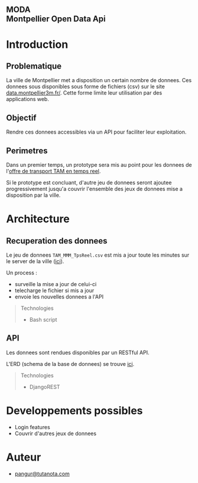 **MODA**<br>Montpellier Open Data Api
--------------------------

# Introduction

## Problematique

La ville de Montpellier met a disposition un certain nombre de donnees. Ces donnees sous disponibles sous forme de fichiers (csv) sur le site [data.montpellier3m.fr/](https://data.montpellier3m.fr/). Cette forme limite leur utilisation par des applications web.

## Objectif

Rendre ces donnees accessibles via un API pour faciliter leur exploitation.

## Perimetres

Dans un premier temps, un prototype sera mis au point pour les donnees de l'[offre de transport TAM en temps reel](https://data.montpellier3m.fr/dataset/offre-de-transport-tam-en-temps-reel).

Si le prototype est concluant, d'autre jeu de donnees seront ajoutee progressivement jusqu'a couvrir l'ensemble des jeux de donnees mise a disposition par la ville.

# Architecture

## Recuperation des donnees

Le jeu de donnees `TAM_MMM_TpsReel.csv` est mis a jour toute les minutes sur le server de la ville ([ici](https://data.montpellier3m.fr/dataset/offre-de-transport-tam-en-temps-reel/resource/e37afbf0-0156-439e-9abe-1a2c84cc33d8)).

Un process :
- surveille la mise a jour de celui-ci
- telecharge le fichier si mis a jour
- envoie les nouvelles donnees a l'API  

> Technologies
> - Bash script

## API

Les donnees sont rendues disponibles par un RESTful API.

L'ERD (schema de la base de donnees) se trouve [ici](https://app.lucidchart.com/invitations/accept/a2c391d7-6e09-429f-82f3-5fb7ea95857d).

> Technologies
> - DjangoREST

# Developpements possibles
- Login features
- Couvrir d'autres jeux de donnees

# Auteur
- pangur@tutanota.com